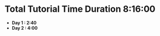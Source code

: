 <h1>Total Tutorial Time Duration 8:16:00</h1>

<ul>
  <li><b>Day 1 : 2:40</b></li>
  <li><b>Day 2 : 4:00</b></li>
</ul>
